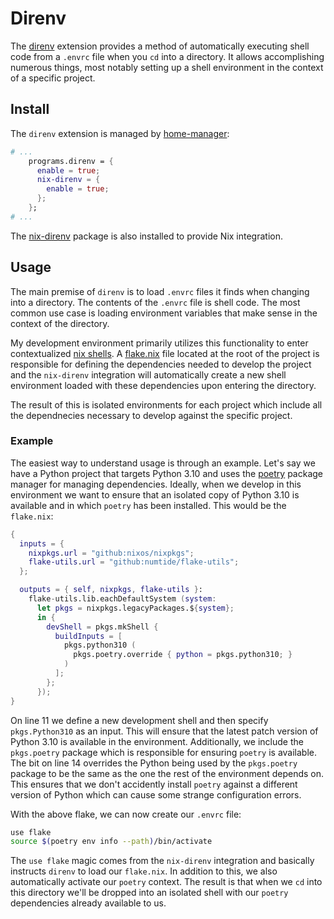 # Direnv

The [direnv](https://direnv.net/) extension provides a method of automatically
executing shell code from a `.envrc` file when you `cd` into a directory. It
allows accomplishing numerous things, most notably setting up a shell
environment in the context of a specific project.

## Install

The `direnv` extension is managed by [home-manager](nix/home-manager.md):

```nix linenums="1"
# ...
    programs.direnv = {
      enable = true;
      nix-direnv = {
        enable = true;
      };
    };
# ...
```

The [nix-direnv](https://github.com/nix-community/nix-direnv) package is also
installed to provide Nix integration.

## Usage

The main premise of `direnv` is to load `.envrc` files it finds when changing
into a directory. The contents of the `.envrc` file is shell code. The most
common use case is loading environment variables that make sense in the context
of the directory.

My development environment primarily utilizes this functionality to enter
contextualized
[nix shells](https://nixos.org/manual/nix/stable/command-ref/new-cli/nix3-develop.html).
A [flake.nix](https://nixos.wiki/wiki/Flakes) file located at the root of the
project is responsible for defining the dependencies needed to develop the
project and the `nix-direnv` integration will automatically create a new shell
environment loaded with these dependencies upon entering the directory.

The result of this is isolated environments for each project which include all
the dependnecies necessary to develop against the specific project.

### Example

The easiest way to understand usage is through an example. Let's say we have a
Python project that targets Python 3.10 and uses the
[poetry](https://python-poetry.org/) package manager for managing dependencies.
Ideally, when we develop in this environment we want to ensure that an isolated
copy of Python 3.10 is available and in which `poetry` has been installed. This
would be the `flake.nix`:

```nix linenums="1"
{
  inputs = {
    nixpkgs.url = "github:nixos/nixpkgs";
    flake-utils.url = "github:numtide/flake-utils";
  };

  outputs = { self, nixpkgs, flake-utils }:
    flake-utils.lib.eachDefaultSystem (system:
      let pkgs = nixpkgs.legacyPackages.${system};
      in {
        devShell = pkgs.mkShell {
          buildInputs = [
            pkgs.python310 (
              pkgs.poetry.override { python = pkgs.python310; }
            )
          ];
        };
      });
}
```

On line 11 we define a new development shell and then specify `pkgs.Python310`
as an input. This will ensure that the latest patch version of Python 3.10 is
available in the environment. Additionally, we include the `pkgs.poetry` package
which is responsible for ensuring `poetry` is available. The bit on line 14
overrides the Python being used by the `pkgs.poetry` package to be the same as
the one the rest of the environment depends on. This ensures that we don't
accidently install `poetry` against a different version of Python which can
cause some strange configuration errors.

With the above flake, we can now create our `.envrc` file:

```bash linenums="1"
use flake
source $(poetry env info --path)/bin/activate
```

The `use flake` magic comes from the `nix-direnv` integration and basically
instructs `direnv` to load our `flake.nix`. In addition to this, we also
automatically activate our `poetry` context. The result is that when we `cd`
into this directory we'll be dropped into an isolated shell with our `poetry`
dependencies already available to us.
